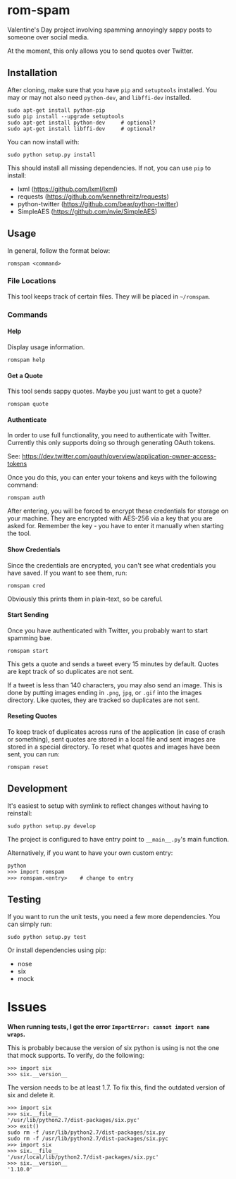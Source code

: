 # rom-spam
Valentine's Day project involving spamming annoyingly sappy posts to someone over social media.

At the moment, this only allows you to send quotes over Twitter.

## Installation

After cloning, make sure that you have `pip` and `setuptools` installed. You may
or may not also need `python-dev`, and `libffi-dev` installed.

    sudo apt-get install python-pip
    sudo pip install --upgrade setuptools
    sudo apt-get install python-dev     # optional?
    sudo apt-get install libffi-dev     # optional?

You can now install with:

    sudo python setup.py install

This should install all missing dependencies. If not, you can use `pip` to install:

* lxml (https://github.com/lxml/lxml)
* requests (https://github.com/kennethreitz/requests)
* python-twitter (https://github.com/bear/python-twitter)
* SimpleAES (https://github.com/nvie/SimpleAES)

## Usage
In general, follow the format below:

    romspam <command>

### File Locations
This tool keeps track of certain files. They will be placed in `~/romspam`.

### Commands

#### Help
Display usage information.

    romspam help

#### Get a Quote
This tool sends sappy quotes. Maybe you just want to get a quote?

    romspam quote

#### Authenticate
In order to use full functionality, you need to authenticate with Twitter.
Currently this only supports doing so through generating OAuth tokens.

See: https://dev.twitter.com/oauth/overview/application-owner-access-tokens

Once you do this, you can enter your tokens and keys with the following command:

    romspam auth

After entering, you will be forced to encrypt these credentials for storage on
your machine. They are encrypted with AES-256 via a key that you are asked for.
Remember the key - you have to enter it manually when starting the tool.

#### Show Credentials
Since the credentials are encrypted, you can't see what credentials you have saved.
If you want to see them, run:

    romspam cred

Obviously this prints them in plain-text, so be careful.

#### Start Sending
Once you have authenticated with Twitter, you probably want to start spamming bae.

    romspam start

This gets a quote and sends a tweet every 15 minutes by default. Quotes are kept
track of so duplicates are not sent.

If a tweet is less than 140 characters, you may also send an image. This is done
by putting images ending in `.png`, `jpg`, or `.gif` into the images directory.
Like quotes, they are tracked so duplicates are not sent.

#### Reseting Quotes
To keep track of duplicates across runs of the application (in case of crash or something),
sent quotes are stored in a local file and sent images are stored in a special directory.
To reset what quotes and images have been sent, you can run:

    romspam reset

## Development
It's easiest to setup with symlink to reflect changes without having to reinstall:

    sudo python setup.py develop

The project is configured to have entry point to `__main__.py`'s main function.

Alternatively, if you want to have your own custom entry:

    python
    >>> import romspam
    >>> romspam.<entry>    # change to entry

## Testing
If you want to run the unit tests, you need a few more dependencies. You can
simply run:

    sudo python setup.py test

Or install dependencies using pip:

* nose
* six
* mock

# Issues

**When running tests, I get the error `ImportError: cannot import name wraps`.**

This is probably because the version of six python is using is not the one that
mock supports. To verify, do the following:

    >>> import six
    >>> six.__version__

The version needs to be at least 1.7. To fix this, find the outdated version of
six and delete it.

    >>> import six
    >>> six.__file__
    '/usr/lib/python2.7/dist-packages/six.pyc'
    >>> exit()
    sudo rm -f /usr/lib/python2.7/dist-packages/six.py
    sudo rm -f /usr/lib/python2.7/dist-packages/six.pyc
    >>> import six
    >>> six.__file__
    '/usr/local/lib/python2.7/dist-packages/six.pyc'
    >>> six.__version__
    '1.10.0'
